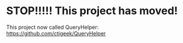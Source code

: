 STOP!!!!! This project has moved!
=================

This project now called QueryHelper:
https://github.com/ctigeek/QueryHelper


